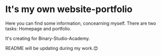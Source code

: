 # It's my own website-portfolio
Here you can find some information, concearning myself. There are two tasks: Homepage and portfolio.

It's creating for Binary-Studio-Academy.

README will be updating during my work.:blush:
